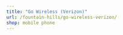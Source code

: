 ```yaml
---
title: "Go Wireless (Verizon)"
url: /fountain-hills/go-wireless-verizon/
shop: mobile phone
---
```

